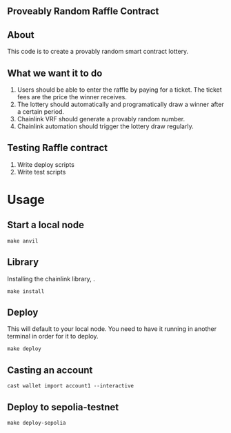 ## Proveably Random Raffle Contract
 
## About

This code is to create a provably random smart contract lottery.

## What we want it to do

1. Users should be able to enter the raffle by paying for a ticket. The ticket fees are the price the winner receives.
2. The lottery should automatically and programatically draw a winner after a certain period.
3. Chainlink VRF should generate a provably random number.
4. Chainlink automation should trigger the lottery draw regularly.

## Testing Raffle contract
1. Write deploy scripts
2. Write test scripts

# Usage

## Start a local node

```
make anvil
```

## Library

Installing the chainlink library, . 

```
make install
```

## Deploy

This will default to your local node. You need to have it running in another terminal in order for it to deploy.

```
make deploy
```
## Casting an account

```
cast wallet import account1 --interactive
```
## Deploy to sepolia-testnet

```
make deploy-sepolia
```
